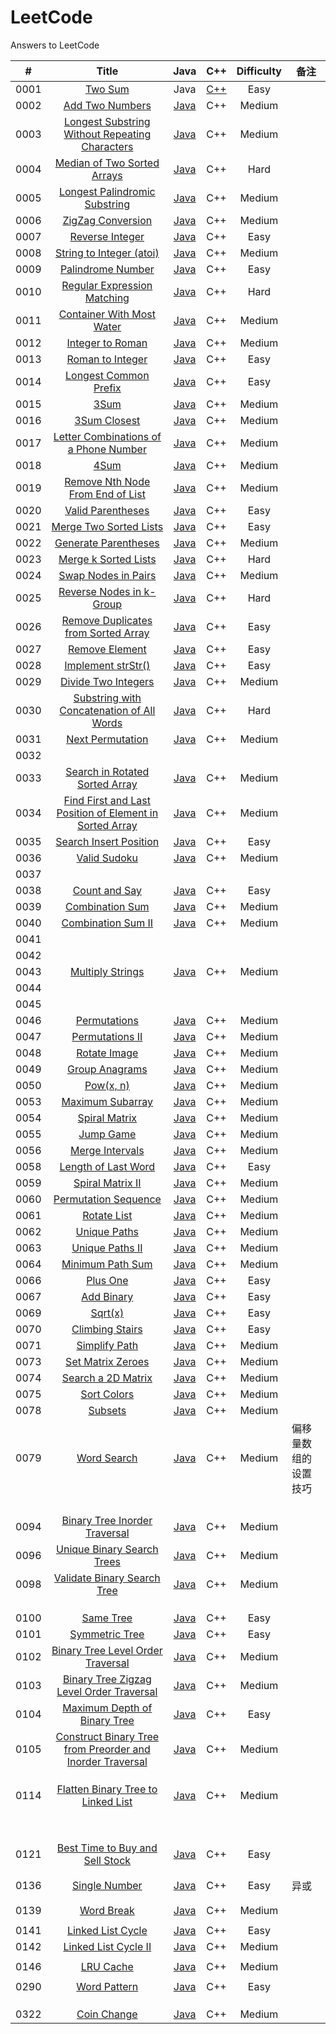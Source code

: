 # LeetCode
Answers to LeetCode

|  #   |                            Title                             |                             Java                             |                             C++                              | Difficulty | 备注                 |
| :--: | :----------------------------------------------------------: | :----------------------------------------------------------: | :----------------------------------------------------------: | :--------: | -------------------- |
| 0001 |      [Two Sum](https://leetcode.com/problems/two-sum/)       |                             Java                             | [C++](https://github.com/CarlBye/LeetCode/blob/master/src/0001_Two_Sum/two_sum.cpp) |    Easy    |                      |
| 0002 | [Add Two Numbers](https://leetcode.com/problems/add-two-numbers/) | [Java](https://github.com/CarlBye/LeetCode/blob/master/src/0002_Add_Two_Numbers/add_two_numbers.java) |                             C++                              |   Medium   |                      |
| 0003 | [Longest Substring Without Repeating Characters](https://leetcode.com/problems/longest-substring-without-repeating-characters/) | [Java](https://github.com/CarlBye/LeetCode/blob/master/src/0003_Longest_Substring_Without_Repeating_Characters/longest_substring_without_repeating_characters.java) |                             C++                              |   Medium   |                      |
| 0004 | [Median of Two Sorted Arrays](https://leetcode.com/problems/median-of-two-sorted-arrays/) | [Java](https://github.com/CarlBye/LeetCode/blob/master/src/0004_Median_of_Two_Sorted_Arrays/median_of_two_sorted_arrays.java) |                             C++                              |    Hard    |                      |
| 0005 | [Longest Palindromic Substring](https://leetcode.com/problems/longest-palindromic-substring/) | [Java](https://github.com/CarlBye/LeetCode/blob/master/src/0005_Longest_Palindromic_Substring/longest_palindromic_substring.java) |                             C++                              |   Medium   |                      |
| 0006 | [ZigZag Conversion](https://leetcode.com/problems/zigzag-conversion/) | [Java](https://github.com/CarlBye/LeetCode/blob/master/src/0006_ZigZag_Conversion/zigzag_conversion.java) |                             C++                              |   Medium   |                      |
| 0007 | [Reverse Integer](https://leetcode.com/problems/reverse-integer/) | [Java](https://github.com/CarlBye/LeetCode/blob/master/src/0007_Reverse_Integer/reverse_integer.java) |                             C++                              |    Easy    |                      |
| 0008 | [String to Integer (atoi)](https://leetcode.com/problems/string-to-integer-atoi/) | [Java](https://github.com/CarlBye/LeetCode/blob/master/src/0008_String_to_Integer(atoi)/string_to_integer(atoi).java) |                             C++                              |   Medium   |                      |
| 0009 | [Palindrome Number](https://leetcode.com/problems/palindrome-number/) | [Java](https://github.com/CarlBye/LeetCode/blob/master/src/0009_Palindrome_Number/palindrome_number.java) |                             C++                              |    Easy    |                      |
| 0010 | [Regular Expression Matching](https://leetcode.com/problems/regular-expression-matching) | [Java](https://github.com/CarlBye/LeetCode/blob/master/src/0010_Regular_Expression_Matching/regular_expression_matching.java) |                             C++                              |    Hard    |                      |
| 0011 | [Container With Most Water](https://leetcode.com/problems/queue-reconstruction-by-height/) | [Java](https://github.com/CarlBye/LeetCode/blob/master/src/0011_Container_With_Most_Water/container_with_most_water.java) |                             C++                              |   Medium   |                      |
| 0012 | [Integer to Roman](https://leetcode.com/problems/integer-to-roman) | [Java](https://github.com/CarlBye/LeetCode/blob/master/src/0012_Integer_to_Roman/integer_to_roman.java) |                             C++                              |   Medium   |                      |
| 0013 | [Roman to Integer](https://leetcode.com/problems/roman-to-integer/) | [Java](https://github.com/CarlBye/LeetCode/blob/master/src/0013_Roman_to_Integer/roman_to_integer.java) |                             C++                              |    Easy    |                      |
| 0014 | [Longest Common Prefix](https://leetcode.com/problems/longest-common-prefix/) | [Java](https://github.com/CarlBye/LeetCode/blob/master/src/0014_Longest_Common_Prefix/longest_common_prefix.java) |                             C++                              |    Easy    |                      |
| 0015 |         [3Sum](https://leetcode.com/problems/3sum/)          | [Java](https://github.com/CarlBye/LeetCode/blob/master/src/0015_3Sum/3Sum.java) |                             C++                              |   Medium   |                      |
| 0016 | [3Sum Closest](https://leetcode.com/problems/3Sum-Closest/)  | [Java](https://github.com/CarlBye/LeetCode/blob/master/src/0016_3Sum_Closest/3sum_closest.java) |                             C++                              |   Medium   |                      |
| 0017 | [Letter Combinations of a Phone Number](https://leetcode.com/problems/letter-combinations-of-a-phone-number/) | [Java](https://github.com/CarlBye/LeetCode/blob/master/src/0017_Letter_Combinations_of_a_Phone_Number/letter_combinations_of_a_phone_number.java) |                             C++                              |   Medium   |                      |
| 0018 |         [4Sum](https://leetcode.com/problems/4sum/)          | [Java](https://github.com/CarlBye/LeetCode/blob/master/src/0018_4Sum/4Sum.java) |                             C++                              |   Medium   |                      |
| 0019 | [Remove Nth Node From End of List](https://leetcode.com/problems/remove-nth-node-from-end-of-list/) | [Java](https://github.com/CarlBye/LeetCode/blob/master/src/0019_Remove_Nth_Node_From_End_of_List/remove_nth_node_from_end_of_list.java) |                             C++                              |   Medium   |                      |
| 0020 | [Valid Parentheses](https://leetcode.com/problems/valid-parentheses/) | [Java](https://github.com/CarlBye/LeetCode/blob/master/src/0020_Valid_Parentheses/valid_parentheses.java) |                             C++                              |    Easy    |                      |
| 0021 | [Merge Two Sorted Lists](https://leetcode.com/problems/merge-two-sorted-lists/) | [Java](https://github.com/CarlBye/LeetCode/blob/master/src/0021_Merge_Two_Sorted_Lists/merge_two_sorted_lists.java) |                             C++                              |    Easy    |                      |
| 0022 | [Generate Parentheses](https://leetcode.com/problems/generate-parentheses/) | [Java](https://github.com/CarlBye/LeetCode/blob/master/src/0022_Generate_Parentheses/generate_parentheses.java) |                             C++                              |   Medium   |                      |
| 0023 | [Merge k Sorted Lists](https://leetcode.com/problems/merge-k-sorted-lists/) | [Java](https://github.com/CarlBye/LeetCode/blob/master/src/0023_Merge_k_Sorted_Lists/merge_k_sorted_lists.java) |                             C++                              |    Hard    |                      |
| 0024 | [Swap Nodes in Pairs](https://leetcode.com/problems/swap-nodes-in-pairs/) | [Java](https://github.com/CarlBye/LeetCode/blob/master/src/0024_Swap_Nodes_in_Pairs/swap_nodes_in_pairs.java) |                             C++                              |   Medium   |                      |
| 0025 | [Reverse Nodes in k-Group](https://leetcode.com/problems/reverse-nodes-in-k-group) | [Java](https://github.com/CarlBye/LeetCode/blob/master/src/0025_Reverse_Nodes_in_k-Group/reverse_nodes_in_k-Group.java) |                             C++                              |    Hard    |                      |
| 0026 | [Remove Duplicates from Sorted Array](https://leetcode.com/problems/remove-duplicates-from-sorted-array/) | [Java](https://github.com/CarlBye/LeetCode/blob/master/src/0026_Remove_Duplicates_from_Sorted_Array/remove_duplicates_from_sorted_array.java) |                             C++                              |    Easy    |                      |
| 0027 | [Remove Element](https://leetcode.com/problems/remove-element/) | [Java](https://github.com/CarlBye/LeetCode/blob/master/src/0027_Remove_Element/remove_element.java) |                             C++                              |    Easy    |                      |
| 0028 | [Implement strStr()](https://leetcode.com/problems/implement-strstr/) | [Java](https://github.com/CarlBye/LeetCode/blob/master/src/0028_Implement_strStr()/implement_strStr().java) |                             C++                              |    Easy    |                      |
| 0029 | [Divide Two Integers](https://leetcode.com/problems/divide-two-integers/) | [Java](https://github.com/CarlBye/LeetCode/blob/master/src/0029_Divide_Two_Integers/divide_two_integers.java) |                             C++                              |   Medium   |                      |
| 0030 | [Substring with Concatenation of All Words](https://leetcode.com/problems/substring-with-concatenation-of-all-words/) | [Java](https://github.com/CarlBye/LeetCode/blob/master/src/0030_Substring_with_Concatenation_of_All_Words/substring_with_concatenation_of_all_words.java) |                             C++                              |    Hard    |                      |
| 0031 | [Next Permutation](https://leetcode.com/problems/next-permutation/) | [Java](https://github.com/CarlBye/LeetCode/blob/master/src/0031_Next_Permutation/next_permutation.java) |                             C++                              |   Medium   |                      |
| 0032 |                                                              |                                                              |                                                              |            |                      |
| 0033 | [Search in Rotated Sorted Array](https://leetcode.com/problems/search-in-rotated-sorted-array/) | [Java](https://github.com/CarlBye/LeetCode/blob/master/src/0033_Search_in_Rotated_Sorted_Array/search_in_rotated_sorted_array.java) |                             C++                              |   Medium   |                      |
| 0034 | [Find First and Last Position of Element in Sorted Array](https://leetcode.com/problems/find-first-and-last-position-of-element-in-sorted-array/) | [Java](https://github.com/CarlBye/LeetCode/blob/master/src/0034_Find_First_and_Last_Position_of_Element_in_Sorted_Array/find_first_and_last_position_of_element_in_sorted_array.java) |                             C++                              |   Medium   |                      |
| 0035 | [Search Insert Position](https://leetcode.com/problems/search-insert-position/) | [Java](https://github.com/CarlBye/LeetCode/blob/master/src/0035_Search_Insert_Position/search_insert_position.java) |                             C++                              |    Easy    |                      |
| 0036 | [Valid Sudoku](https://leetcode.com/problems/valid-sudoku/)  | [Java](https://github.com/CarlBye/LeetCode/blob/master/src/0036_Valid_Sudoku/valid_sudoku.java) |                             C++                              |   Medium   |                      |
| 0037 |                                                              |                                                              |                                                              |            |                      |
| 0038 | [Count and Say](https://leetcode.com/problems/count-and-say/) | [Java](https://github.com/CarlBye/LeetCode/blob/master/src/0038_Count_and_Say/count_and_say.java) |                             C++                              |    Easy    |                      |
| 0039 | [Combination Sum](https://leetcode.com/problems/combination-sum/) | [Java](https://github.com/CarlBye/LeetCode/blob/master/src/0039_Combination_Sum/combination_sum.java) |                             C++                              |   Medium   |                      |
| 0040 | [Combination Sum II](https://leetcode.com/problems/combination-sum-ii/) | [Java](https://github.com/CarlBye/LeetCode/blob/master/src/0040_Combination_Sum_II/combination_sum_II.java) |                             C++                              |   Medium   |                      |
| 0041 |                                                              |                                                              |                                                              |            |                      |
| 0042 |                                                              |                                                              |                                                              |            |                      |
| 0043 | [Multiply Strings](https://leetcode.com/problems/multiply-strings/) | [Java](https://github.com/CarlBye/LeetCode/blob/master/src/0043_Multiply_Strings/multiply_strings.java) |                             C++                              |   Medium   |                      |
| 0044 |                                                              |                                                              |                                                              |            |                      |
| 0045 |                                                              |                                                              |                                                              |            |                      |
| 0046 | [Permutations](https://leetcode.com/problems/permutations/)  | [Java](https://github.com/CarlBye/LeetCode/blob/master/src/0046_Permutations/permutations.java) |                             C++                              |   Medium   |                      |
| 0047 | [Permutations II](https://leetcode.com/problems/permutations-ii/) | [Java](https://github.com/CarlBye/LeetCode/blob/master/src/0047_Permutations_II/permutations_II.java) |                             C++                              |   Medium   |                      |
| 0048 | [Rotate Image](https://leetcode.com/problems/rotate-image/)  | [Java](https://github.com/CarlBye/LeetCode/blob/master/src/0048_Rotate_Image/rotate_image.java) |                             C++                              |   Medium   |                      |
| 0049 | [Group Anagrams](https://leetcode.com/problems/group-anagrams/) | [Java](https://github.com/CarlBye/LeetCode/blob/master/src/0049_Group_Anagrams/group_anagrams.java) |                             C++                              |   Medium   |                      |
| 0050 |      [Pow(x, n)](https://leetcode.com/problems/powx-n/)      | [Java](https://github.com/CarlBye/LeetCode/blob/master/src/0050_Pow(x%2C%20n)/pow(x%2C%20n).java) |                             C++                              |   Medium   |                      |
| 0053 | [Maximum Subarray](https://leetcode.com/problems/maximum-subarray/) | [Java](https://github.com/CarlBye/LeetCode/blob/master/src/0053_Maximum_Subarray/maximum_subarray.java) |                             C++                              |   Medium   |                      |
| 0054 | [Spiral Matrix](https://leetcode.com/problems/spiral-matrix/) | [Java](https://github.com/CarlBye/LeetCode/blob/master/src/0054_Spiral_Matrix/spiral_matrix.java) |                             C++                              |   Medium   |                      |
| 0055 |    [Jump Game](https://leetcode.com/problems/jump-game/)     | [Java](https://github.com/CarlBye/LeetCode/blob/master/src/0055_Jump_Game/jump_game.java) |                             C++                              |   Medium   |                      |
| 0056 | [Merge Intervals](https://leetcode.com/problems/merge-intervals/) | [Java](https://github.com/CarlBye/LeetCode/blob/master/src/0056_Merge_Intervals/merge_intervals.java) |                             C++                              |   Medium   |                      |
| 0058 | [Length of Last Word](https://leetcode.com/problems/length-of-last-word/) | [Java](https://github.com/CarlBye/LeetCode/blob/master/src/0058_Length_of_Last_Word/length_of_last_word.java) |                             C++                              |    Easy    |                      |
| 0059 | [Spiral Matrix II](https://leetcode.com/problem/spiral-matrix-ii/) | [Java](https://github.com/CarlBye/LeetCode/blob/master/src/0059_Spiral_Matrix_II/spiral_matrix_II.java) |                             C++                              |   Medium   |                      |
| 0060 | [Permutation Sequence](https://leetcode.com/problems/permutation-sequence/) | [Java](https://github.com/CarlBye/LeetCode/blob/master/src/0060_Permutation_Sequence/permutation_sequence.java) |                             C++                              |   Medium   |                      |
| 0061 |  [Rotate List](https://leetcode.com/problems/rotate-list/)   | [Java](https://github.com/CarlBye/LeetCode/blob/master/src/0061_Rotate_List/rotate_list.java) |                             C++                              |   Medium   |                      |
| 0062 | [Unique Paths](https://leetcode-cn.com/problems/unique-paths/) | [Java](https://github.com/CarlBye/LeetCode/blob/master/src/0062_Unique_Paths/unique_paths.java) |                             C++                              |   Medium   |                      |
| 0063 | [Unique Paths II](https://leetcode-cn.com/problems/unique-paths-ii/) | [Java](https://github.com/CarlBye/LeetCode/blob/master/src/0063_Unique_Paths_II/unique_paths_II.java) |                             C++                              |   Medium   |                      |
| 0064 | [Minimum Path Sum](https://leetcode-cn.com/problems/minimum-path-sum/) | [Java](https://github.com/CarlBye/LeetCode/blob/master/src/0064_Minimum_Path_Sum/minimum_path_sum.java) |                             C++                              |   Medium   |                      |
| 0066 |    [Plus One](https://leetcode-cn.com/problems/plus-one/)    | [Java](https://github.com/CarlBye/LeetCode/blob/master/src/0066_Plus_One/plus_one) |                             C++                              |    Easy    |                      |
| 0067 |  [Add Binary](https://leetcode-cn.com/problems/add-binary/)  | [Java](https://github.com/CarlBye/LeetCode/blob/master/src/0067_Add_Binary/add_binary) |                             C++                              |    Easy    |                      |
| 0069 |      [Sqrt(x)](https://leetcode-cn.com/problems/sqrtx/)      | [Java](https://github.com/CarlBye/LeetCode/blob/master/src/0069_Sqrt_x/sqrt_x.java) |                             C++                              |    Easy    |                      |
| 0070 | [Climbing Stairs](https://leetcode-cn.com/problems/climbing-stairs/) | [Java](https://github.com/CarlBye/LeetCode/blob/master/src/0070_Climbing_Stairs/climbing_stairs.java) |                             C++                              |    Easy    |                      |
| 0071 | [Simplify Path](https://leetcode-cn.com/problems/simplify-path/) | [Java](https://github.com/CarlBye/LeetCode/blob/master/src/0071_Simplify_Path/simplify_path.java) |                             C++                              |   Medium   |                      |
| 0073 | [Set Matrix Zeroes](https://leetcode-cn.com/problems/set-matrix-zeroes/) | [Java](https://github.com/CarlBye/LeetCode/blob/master/src/0073_Set_Matrix_Zeroes/set_matrix_zeroes.java) |                             C++                              |   Medium   |                      |
| 0074 | [Search a 2D Matrix](https://leetcode-cn.com/problems/search-a-2d-matrix/) | [Java](https://github.com/CarlBye/LeetCode/blob/master/src/0074_Search_a_2D_Matrix/search_a_2D_matrix.java) |                             C++                              |   Medium   |                      |
| 0075 | [Sort Colors](https://leetcode-cn.com/problems/sort-colors/) | [Java](https://github.com/CarlBye/LeetCode/blob/master/src/0075_Sort_Colors/sort_colors.java) |                             C++                              |   Medium   |                      |
| 0078 |     [Subsets](https://leetcode-cn.com/problems/subsets/)     | [Java](https://github.com/CarlBye/LeetCode/blob/master/src/0078_Subsets/subsets.java) |                             C++                              |   Medium   |                      |
| 0079 | [Word Search](https://leetcode-cn.com/problems/word-search/) | [Java](https://github.com/CarlBye/LeetCode/blob/master/src/0079_Word_Search/word_search.java) |                             C++                              |   Medium   | 偏移量数组的设置技巧 |
|      |                                                              |                                                              |                                                              |            |                      |
|      |                                                              |                                                              |                                                              |            |                      |
|      |                                                              |                                                              |                                                              |            |                      |
|      |                                                              |                                                              |                                                              |            |                      |
| 0094 | [Binary Tree Inorder Traversal](https://leetcode-cn.com/problems/binary-tree-inorder-traversal/) | [Java](https://github.com/CarlBye/LeetCode/blob/master/src/0094_Binary_Tree_Inorder_Traversal/binary_tree_inorder_traversal.java) |                             C++                              |   Medium   |                      |
| 0096 | [Unique Binary Search Trees](https://leetcode-cn.com/problems/unique-binary-search-trees/) | [Java](https://github.com/CarlBye/LeetCode/blob/master/src/0096_Unique_Binary_Search_Trees/unique_binary_search_trees.java) |                             C++                              |   Medium   |                      |
| 0098 | [Validate Binary Search Tree](https://leetcode-cn.com/problems/validate-binary-search-tree/) | [Java](https://github.com/CarlBye/LeetCode/blob/master/src/0098_Validate_Binary_Search_Tree/validate_binary_search_tree.java) |                             C++                              |   Medium   |                      |
|      |                                                              |                                                              |                                                              |            |                      |
|      |                                                              |                                                              |                                                              |            |                      |
|      |                                                              |                                                              |                                                              |            |                      |
| 0100 |   [Same Tree](https://leetcode-cn.com/problems/same-tree/)   | [Java](https://github.com/CarlBye/LeetCode/blob/master/src/0100_Same_Tree/same_tree.java) |                             C++                              |    Easy    |                      |
| 0101 | [Symmetric Tree](https://leetcode-cn.com/problems/symmetric-tree/) | [Java](https://github.com/CarlBye/LeetCode/blob/master/src/0101_Symmetric_Tree/symmetric_tree.java) |                             C++                              |    Easy    |                      |
| 0102 | [Binary Tree Level Order Traversal](https://leetcode-cn.com/problems/binary-tree-level-order-traversal/) | [Java](https://github.com/CarlBye/LeetCode/blob/master/src/0102_Binary_Tree_Level_Order_Traversal/binary_tree_level_order_traversal.java) |                             C++                              |   Medium   |                      |
| 0103 | [Binary Tree Zigzag Level Order Traversal](https://leetcode-cn.com/problems/binary-tree-zigzag-level-order-traversal/) | [Java](https://github.com/CarlBye/LeetCode/blob/master/src/0103_Binary_Tree_Zigzag_Level_Order_Traversal/binary_tree_zigzag_level_order_traversal.java) |                             C++                              |   Medium   |                      |
| 0104 | [Maximum Depth of Binary Tree](https://leetcode-cn.com/problems/maximum-depth-of-binary-tree/) | [Java](https://github.com/CarlBye/LeetCode/blob/master/src/0104_Maximum_Depth_of_Binary_Tree/maximum_depth_of_binary_tree.java) |                             C++                              |    Easy    |                      |
| 0105 | [Construct Binary Tree from Preorder and Inorder Traversal](https://leetcode-cn.com/problems/construct-binary-tree-from-preorder-and-inorder-traversal/) | [Java](https://github.com/CarlBye/LeetCode/blob/master/src/0105_Construct_Binary_Tree_from_Preorder_and_Inorder_Traversal/construct_binary_tree_from_preorder_and_inorder_traversal.java) |                             C++                              |   Medium   |                      |
|      |                                                              |                                                              |                                                              |            |                      |
|      |                                                              |                                                              |                                                              |            |                      |
|      |                                                              |                                                              |                                                              |            |                      |
| 0114 | [Flatten Binary Tree to Linked List](https://leetcode-cn.com/problems/flatten-binary-tree-to-linked-list/) | [Java](https://github.com/CarlBye/LeetCode/blob/master/src/0114_Flatten_Binary_Tree_to_Linked_List/flatten_binary_tree_to_linked_list.java) |                             C++                              |   Medium   |                      |
|      |                                                              |                                                              |                                                              |            |                      |
|      |                                                              |                                                              |                                                              |            |                      |
|      |                                                              |                                                              |                                                              |            |                      |
|      |                                                              |                                                              |                                                              |            |                      |
|      |                                                              |                                                              |                                                              |            |                      |
|      |                                                              |                                                              |                                                              |            |                      |
|      |                                                              |                                                              |                                                              |            |                      |
|      |                                                              |                                                              |                                                              |            |                      |
| 0121 | [Best Time to Buy and Sell Stock](https://leetcode-cn.com/problems/best-time-to-buy-and-sell-stock/) | [Java](https://github.com/CarlBye/LeetCode/blob/master/src/0121_Best_Time_to_Buy_and_Sell_Stock/best_time_to_buy_and_sell_stock.java) |                             C++                              |    Easy    |                      |
|      |                                                              |                                                              |                                                              |            |                      |
|      |                                                              |                                                              |                                                              |            |                      |
| 0136 | [Single Number](https://leetcode-cn.com/problems/single-number/) | [Java](https://github.com/CarlBye/LeetCode/blob/master/src/0136_Single_Number/single_number.java) |                             C++                              |    Easy    | 异或                 |
|      |                                                              |                                                              |                                                              |            |                      |
|      |                                                              |                                                              |                                                              |            |                      |
| 0139 |  [Word Break](https://leetcode-cn.com/problems/word-break/)  | [Java](https://github.com/CarlBye/LeetCode/blob/master/src/0139_Word_break/word_break.java) |                             C++                              |   Medium   |                      |
|      |                                                              |                                                              |                                                              |            |                      |
| 0141 | [Linked List Cycle](https://leetcode-cn.com/problems/linked-list-cycle/) | [Java](https://github.com/CarlBye/LeetCode/blob/master/src/0141_Linked_List_Cycle/linked_list_cycle.java) |                             C++                              |    Easy    |                      |
| 0142 | [Linked List Cycle II](https://leetcode-cn.com/problems/linked-list-cycle-ii/) | [Java](https://github.com/CarlBye/LeetCode/blob/master/src/0142_Linked_List_Cycle_II/linked_list_cycle_II.java) |                             C++                              |   Medium   |                      |
|      |                                                              |                                                              |                                                              |            |                      |
| 0146 |   [LRU Cache](https://leetcode-cn.com/problems/lru-cache/)   | [Java](https://github.com/CarlBye/LeetCode/blob/master/src/0146_LRU_Cache/lru_cache.java) |                             C++                              |   Medium   |                      |
|      |                                                              |                                                              |                                                              |            |                      |
| 0290 | [Word Pattern](https://leetcode-cn.com/problems/word-pattern/) | [Java](https://github.com/CarlBye/LeetCode/blob/master/src/0290_Word_Pattern/word_pattern.java) |                             C++                              |    Easy    |                      |
|      |                                                              |                                                              |                                                              |            |                      |
|      |                                                              |                                                              |                                                              |            |                      |
|      |                                                              |                                                              |                                                              |            |                      |
| 0322 |  [Coin Change](https://leetcode.com/problems/coin-change/)   | [Java](https://github.com/CarlBye/LeetCode/blob/master/src/0322_Coin_Change/coin_change.java) |                             C++                              |   Medium   |                      |











